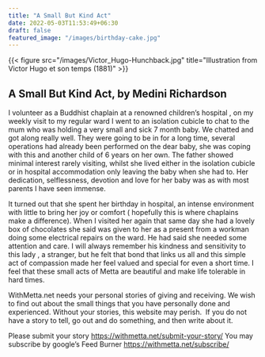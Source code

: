 ```yaml
---
title: "A Small But Kind Act"
date: 2022-05-03T11:53:49+06:30
draft: false
featured_image: "/images/birthday-cake.jpg"
---
```

{{< figure src="/images/Victor_Hugo-Hunchback.jpg" title="Illustration from Victor Hugo et son temps (1881)" >}}

## A Small But Kind Act, by Medini Richardson

I volunteer as a Buddhist chaplain at a renowned children’s hospital , on my weekly visit to my regular ward I went to an isolation cubicle to chat to the mum who was holding a very small and sick 7 month baby. We chatted and got along really well. They were going to be in for a long time, several operations had already been performed on the dear baby, she was coping with this and another child of 6 years on her own. The father showed minimal interest rarely visiting, whilst she lived either in the isolation cubicle or in hospital accommodation only leaving the baby when she had to. Her dedication, selflessness, devotion and love for her baby was as with most parents I have seen immense.

It turned out that she spent her birthday in hospital, an intense environment with little to bring her joy or comfort ( hopefully this is where chaplains make a difference). When I visited her again that same day she had a lovely box of chocolates she said was given to her as a present from a workman doing some electrical repairs on the ward. He had said she needed some attention and care. I will always remember his kindness and sensitivity to this lady , a stranger, but he felt that bond that links us all and this simple act of compassion made her feel valued and special for even a short time. I feel that these small acts of Metta are beautiful and make life tolerable in hard times.

WithMetta.net needs your personal stories of giving and receiving. We wish to find out about the small things that you have personally done and experienced. Without your stories, this website may perish.  If you do not have a story to tell, go out and do something, and then write about it.

Please submit your story https://withmetta.net/submit-your-story/
You may subscribe by google’s Feed Burner https://withmetta.net/subscribe/